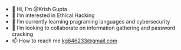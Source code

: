- 👋 Hi, I’m @Krish Gupta
- 👀 I’m interested in Ethical Hacking
- 🌱 I’m currently learning pragraming languages and cybersecurity
- 💞️ I’m looking to collaborate on information gathering and password cracking
- 📫 How to reach me kg646233@gmail.com

<!---
chris-0317/chris-0317 is a ✨ special ✨ repository because its `README.md` (this file) appears on your GitHub profile.
You can click the Preview link to take a look at your changes.
--->
